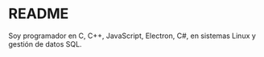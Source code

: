 # README

Soy programador en C, C++, JavaScript, Electron, C#, en sistemas Linux y gestión de datos SQL.
